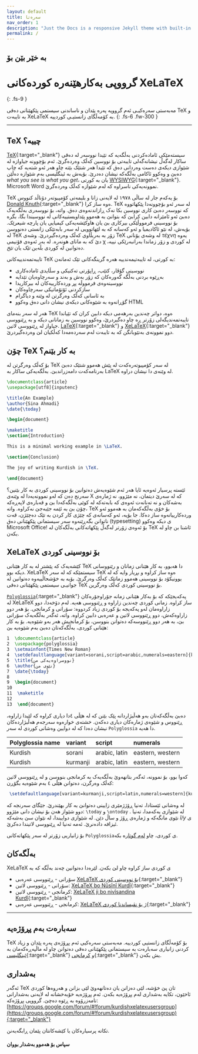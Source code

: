 ```yaml
---
layout: default
title: سەرەتا
nav_order: 1
description: "Just the Docs is a responsive Jekyll theme with built-in search that is easily customizable and hosted on GitHub Pages."
permalink: /
---
```


## بە خێر بێن بۆ
# گرووپی بەکارهێنەرە کوردەکانی XeLaTeX
{: .fs-9 }

مەبەستی سەرەکیـی ئەم گرووپە پەرە پێدان و ناساندنی سیستمی پێکهێنانی دەقی TeX و بە تایبەت XeLaTeX بە کۆمەڵگای زانستیـی کوردییە. 
{: .fs-6 .fw-300 }

<!-- [دەست پێ کردن](#getting-started){: .btn .btn-primary .fs-5 .mb-4 .mb-md-0 .mr-2 } [View it on GitHub](https://github.com/pmarsceill/just-the-docs){: .btn .fs-5 .mb-4 .mb-md-0 } -->

---

## TeX چییە؟

[TeX](https://en.wikipedia.org/wiki/TeX){:target="_blank"} سیستەمێکی ئامادەکردنی بەڵگەیە کە تێیدا نووسەر لە دەقی ساکار لەگەڵ نیشانەگەلی تایبەتی بۆ نووسین کەڵک وەردەگرێ. ئەم بۆچوونە جیاوازە لە شێوازی دیکەی دەست وەردانی دەق کە تێیدا هەر شتێک بێتە چاو هەر ئەو شتەیە کە چاپ دەبێ و وەکوو ئاکامی بەڵگەکە نیشان دەدرێ. بۆیەش بە ئینگلیسی بەم شێوازە دەڵێن *what you see is what you get*، یان بە کورتی [WYSIWYG](https://en.wikipedia.org/wiki/WYSIWYG){:target="_blank"}. Microsoft Word نموونەیەکی ناسراوە کە لەم شێوازە کەڵک وەردەگرێ.

TeX بۆ یەکەم جار لە ساڵی ١٩٧٨ لە لایەنی زانا و بلیمەتی کۆمپیوتەر دۆناڵد کنووس [Donald Knuth](https://en.wikipedia.org/wiki/Donald_Knuth){:target="_blank"} ەوە ساز کرا. TeX لە سەر ئەو بۆچوونەدا پێکهاتووە کە نووسەر دەبێ کاری نووسین بکا نەک ڕازاندنەوەی دەق. واتە، بۆ نووسەری بەڵگەیەک دەبێ ئەو ئامێرانە دابین کرابێ کە بتوانێ بە هەموو پێداویستییەکانی لە نووسیندا بگا، بگرە بۆ نووسینی فرمووڵێکی بیرکاری بێ یان هاوکێشەیەکی کیمیایی یان پارچە شیعرێک. بۆیەش، لە نێو ئاکادیمیا و ئەو کەسانه کە بە لێهاتوویی لە سەر بابەتێکی زانستی دەنووسن لە TeX زۆر بە بەربڵاوی کەڵک وەردەگیردرێ. وشەی TeX لە وشەی یۆنانی *τέχνη* یەوە دێ کە بە مانای هونەرە. لە بەر ئەوەی فۆنیمی χ لە کوردی و زۆر زماندا بەرانبەرێکی نییە، دەتوانین لە کوردی بڵەین *تێک* یان *تێخ*.

تایبەتمەندییەکانی TeX بە کورتی، لە تایبەتیمەندییە هەرە گرینگەکانی تێک ئەمانەن:
 
- نووسینی گۆڤار، کتێب، ڕاپۆرتی تەکنیکی و سڵایدی ئامادەکاری
- بەڕێوە بردنی بەڵگە گەورەکان کە زۆر بەش و بەند و سەرچاوەیان تێدایە
- نووسینەوەی فرمووڵە پڕ وردەکارییەکان لە بیرکاریدا
- سازکردنی ئۆتۆماتیکی سەرچاوەکان
- بە ئاسانی کەڵک وەرگرتن لە وێنە و دیاگرام
- گۆڕانەوە بە شێوەکانی دیکەی نیشان دانی دەق وەکوو HTML

هەر لە سەر بنەمای TeX ەوە، دواتر چەندین بەرهەمی دیکە دابین کران کە تێیاندا تایبەتمەندیگەلی زۆرتر ڕە چاو دەگیردرێ، وەکوو نووسین بە زمانانی دیکە و بە ڕێنووسی جیاواز لە ڕێنووسی لاتین.  [LaTeX](https://en.wikipedia.org/wiki/LaTeX){:target="_blank"} و [XeLaTeX](https://en.wikipedia.org/wiki/XeTeX){:target="_blank"} دوو نموونەی بەنێوبانگن کە بە تایبەت لەم سەردەمەدا کەڵکیان لێ وەردەگیردرێ.


## چۆن TeX بە کار بێنم؟

بۆ کەڵک وەرگرتن لە TeX لە سەر کۆمپیوتەرەکەت لە پێش هەموو شتێک دەبێ بەرنامەکەت دامەزراندبێ. بەڵگەیەکی ساکار بە LaTeX لە وێنەی دا نیشان دراوە.

```tex
\documentclass{article}
\usepackage[utf8]{inputenc}

\title{An Example}
\author{Sina Ahmadi}
\date{\today}

\begin{document}

\maketitle
\section{Introduction}

This is a minimal working example in \LaTeX.

\section{Conclusion}

The joy of writing Kurdish in \TeX.

\end{document}
```


ئێستە پرسیار ئەوەیە ئایا هەر ئەم شێوەیەش دەتوانین بۆ نووسینی کوردی بە کار بێنین؟ سەرنج دەن کە لەو نموونەیەدا لە وێنەی X کە لە سەرێ دیتمان، نە مێژوو، نە ژمارەی بەشەکان و نە تەنانەت ئەوەی کە بابەتەکە لە کوێی بەڵگەکەدا بێ و قەبارەی لاپەڕەکە چۆن بێ بە ئێمە جێبەجێ نەکراوە. واتە، TeX بۆ خۆی بەڵگەکەمان بە هەموو ئەو وردەکارییانەوە ساز دەکا. جا بۆیە، ئەو کەسانەی کە چێژی کار کردن بە تێک دەچێژن، قەت ناتوانن بگەڕێنەوە سەر سیستمانی پێکهێنانی دەق (typesetting)  ی دیکە وەکوو Microsoft Office! بۆ ئەوەی زۆرتر لەگەڵ پێکهاتەکانی بەڵگەکان لە TeX ئاشنا بن چاو لە بکەن.



## XeLaTeX بۆ نووسینی کوردی

 کێشەیەک کە پێشتر لە بە کار هێنانی  TeX دا هەبوو، بە کار هێنانی زمانان و رێنووسانی دیکە بوو. XeLaTeX سیستمێکە کە لە سەر TeX ەوە ساز کراوە و بڕیار وایە کە لە یوونیکۆد بۆ نووسینی هەموو زمانێک کەڵک وەرگرێ. بۆیە بە خۆشحاڵییەوە دەتوانین لە جوانیـی سیستمی پێکهێنانی دەقی TeX بۆ نووسینی کوردی کەڵک وەرگرین.

[`Polyglossia`](https://github.com/reutenauer/polyglossia){:target="_blank"}  پەکەیجێکە کە بۆ بەکار هێنانی زمانە جۆراوجۆرەکان لە XeLaTeX ساز کراوە.   زمانی کوردی چەندین زاراوە و ڕێنووسی هەیە. لەم دۆخەدا، دوو زاراوەمان لەو پەکەیجە بۆ کوردی زیاد کردووە: سۆرانی و کرمانجی. بۆ هەر دوو زاراوەکەش، دوو ڕێنووسی لاتین و عەرەبی دابین کراوە. واتە، ئەگەر بەڵگەیەک سۆرانی بێ، بە هەر دوو ڕێنووسەکە دەتوانن بنووسن، بۆ کرمانجیش هەر بەو شێوەیە. بۆ بە کار هێنانی کوردی، بەڵگەکەتان دەبێ بەم شێوەیە بێ:

```tex
1  \documentclass{article}
2  \usepackage{polyglossia}
3  \setmainfont{Times New Roman}
4  \setdefaultlanguage[variant=sorani,script=arabic,numerals=eastern]{kurdish}
5  \title{نووسراوەیەکی من}
6  \author{نێوی من}
7  \date{\today}
8
9  \begin{document}
10
11  \maketitle
12
13  \end{document}
```


دەبێ بەڵگەکەتان بەو هەڵبژاردانە پێک بێنن کە لە هێڵی ٤دا دیاری کراوە کە لێیدا زاراوە، ڕێنووس و شێوەی ژمارەکان دیاری دەکەن. خشتەی  خوارەوە سەرجەم هەڵبژاردەکان نیشان دەدا کە لە دوایین وەشانی کوردی لە سەر 
`Polyglossia` دا هەیە.

| Polyglossia name        | variant          | script | numerals | 
|:-------------|:------------------|:------| :------- |
| Kurdish          | sorani | arabic, latin  | eastern, western |
| Kurdish | kurmanji  | arabic, latin  | eastern, western |



کەوا بوو، بۆ نموونە، ئەگەر بتانهەوێ بەڵگەیەک بە کرمانجی بنووسن و لە ڕێنووسی لاتین کەڵک وەرگرن، دەتوانن هێڵی ٤ بەم شێوەیە بگۆڕن:

```tex
 \setdefaultlanguage[variant=kurmanji,script=latin,numerals=western]{kurdish}
```

لە وەشانی ئێستادا، تەنیا ڕۆژژمێری زایینی دەتوانێ بە کار بهێندرێ. جێگای سەرنجە کە دوو شێواز هەن بۆ نیشان دانی مێژوو: `\today` و `\ontoday` . لە شێوازی یەکەمدا، تەنیا نێوی مانگەکە و ژمارەی ڕۆژ و ساڵ دێن. لە شێوازی دواییندا، لە نێوان سێ بەشەکە *î/y* ی ئیزافە دادەنرێ. ئەمە تەنیا لە ڕێنووسی لاتیندا دەکرێ.

بۆ زانیاریی زۆرتر لە سەر پێکهاتەکانی `Polyglossia`ی کوردی، چاو [لەم گوتار](https://kurdishxelatex.github.io/assets/Kurdish_XeLaTeX_English.pdf)ە بکە.

## بەڵگەکان

XeLaTeX ی کوردی ساز کراوە چاو لێ بکەن. 
 لێرەدا دەتوانین چەند بەڵگە کە بە 
- سۆرانی - ڕێنووسی عەرەبی [XeLaTeX بۆ نووسینی کوردی]({{site.url}}/assets/Kurdish_XeLaTeX_Sorani_Arabic.pdf){:target="_blank"}
- سۆرانی - ڕێنووسی لاتین: [XeLaTeX bo Nûsînî Kurdî]({{site.url}}/assets/Kurdish_XeLaTeX_Sorani_Latin.pdf){:target="_blank"}
- کرمانجی - ڕێنووسی لاتین: [XeLaTeX ji bo nivîsandina Kurdî]({{site.url}}/assets/Kurdish_XeLaTeX_Kurmanji_Latin.pdf){:target="_blank"}
- کرمانجی - ڕێنووسی عەرەبی: [XeLaTeX ژ بۆ نڤیساندنا کوردی]({{site.url}}/assets/Kurdish_XeLaTeX_Kurmanji_Arabic.pdf){:target="_blank"}

---

## سەبارەت بەم پڕۆژەیە

TeX بۆ کۆمەڵگای زانستیی کوردییە.  مەبەستی سەرەکیی ئەم پڕۆژەی پەرە پێدان و زیاد کردنی زانیاری سەبارەت بە سیستمانی پێکهێنانی دەقی 
دەتوانن چاو لە ماڵپەڕەکەمان بە [ئینگلیسی](https://kurdishxelatex.github.io){:target="_blank"} و  [کرمانجی](https://kurdishxelatex.github.io/Kurmanji){:target="_blank"} یش بکەن.


## بەشداری

ئەگەر TeX تان پێ خۆشە، لێی دەزانن یان دەتانهەوێ لێی بزانن و هەروەها کوردی ئاخێون، تکایە بەشداری لەم پڕۆژەیە بکەن. ئەم پڕۆژەیە خۆبەخشانە لە لایەنی بەشدارانی تامەزرۆوە بە ڕێوە دەچێ. گرووپی پڕۆژەکە: [https://groups.google.com/forum/#!forum/kurdishxelatexusersgroup](https://groups.google.com/forum/#!forum/kurdishxelatexusersgroup){:target="_blank"}

تکاتە پرسیارەکان یا کێشەکانتان پێمان ڕابگەیەنن. 

<!-- Read more about becoming a contributor in [our GitHub repo](https://github.com/pmarsceill/just-the-docs#contributing). -->

#### سپاس بۆ هەموو بەشدار بووان